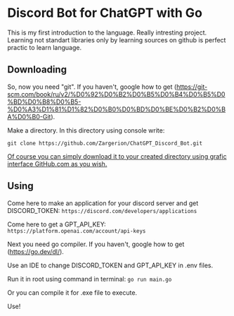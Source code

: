 # Discord Bot for ChatGPT with Go
This is my first introduction to the language. Really intresting project. Learning not standart libraries only by learning sources on github is perfect practic to learn language.

## Downloading

So, now you need "git". If you haven't, google how to get (https://git-scm.com/book/ru/v2/%D0%92%D0%B2%D0%B5%D0%B4%D0%B5%D0%BD%D0%B8%D0%B5-%D0%A3%D1%81%D1%82%D0%B0%D0%BD%D0%BE%D0%B2%D0%BA%D0%B0-Git).

Make a directory. In this directory using console write:

```git clone https://github.com/Zargerion/ChatGPT_Discord_Bot.git```

<ins> Of course you can simply download it to your created directory using grafic interface GitHub.com as you wish. </ins>

## Using

Come here to make an application for your discord server and get DISCORD_TOKEN: ```https://discord.com/developers/applications```

Come here to get a GPT_API_KEY: ```https://platform.openai.com/account/api-keys```

Next you need go compiler. If you haven't, google how to get (https://go.dev/dl/). 

Use an IDE to change DISCORD_TOKEN and GPT_API_KEY in .env files. 

Run it in root using command in terminal: ```go run main.go```

Or you can compile it for .exe file to execute.

Use!
